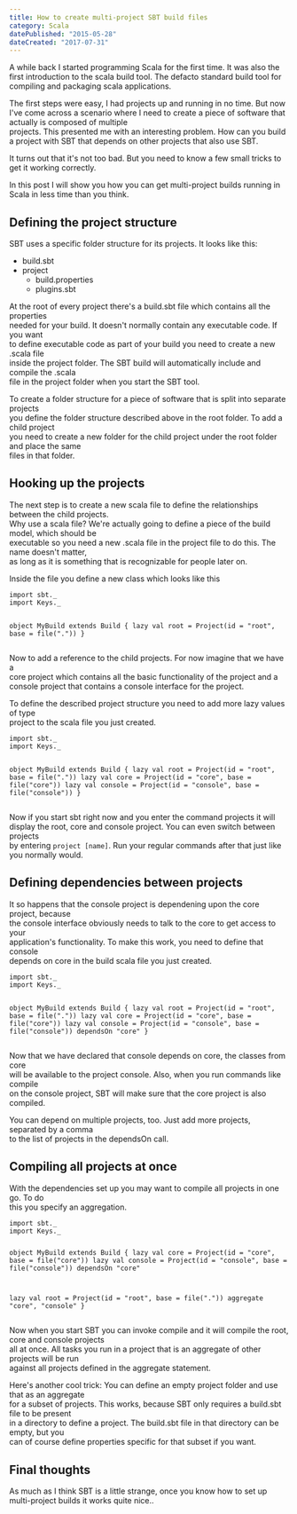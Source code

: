 ```yaml
---
title: How to create multi-project SBT build files
category: Scala
datePublished: "2015-05-28"
dateCreated: "2017-07-31"
---
```


<!--kg-card-begin: markdown--><p>A while back I started programming Scala for the first time. It was also the first introduction to the scala build tool. The defacto standard build tool for compiling and packaging scala applications.</p>
<p>The first steps were easy, I had projects up and running in no time. But now I've come across a scenario where I need to create a piece of software that actually is composed of multiple<br>
projects. This presented me with an interesting problem. How can you build a project with SBT that depends on other projects that also use SBT.</p>
<p>It turns out that it's not too bad. But you need to know a few small tricks to get it working correctly.</p>
<p>In this post I will show you how you can get multi-project builds running in Scala in less time than you think.</p>
<!-- more -->
<h2 id="definingtheprojectstructure">Defining the project structure</h2>
<p>SBT uses a specific folder structure for its projects. It looks like this:</p>
<ul>
<li>build.sbt</li>
<li>project
<ul>
<li>build.properties</li>
<li>plugins.sbt</li>
</ul>
</li>
</ul>
<p>At the root of every project there's a build.sbt file which contains all the properties<br>
needed for your build. It doesn't normally contain any executable code. If you want<br>
to define executable code as part of your build you need to create a new .scala file<br>
inside the project folder. The SBT build will automatically include and compile the .scala<br>
file in the project folder when you start the SBT tool.</p>
<p>To create a folder structure for a piece of software that is split into separate projects<br>
you define the folder structure described above in the root folder. To add a child project<br>
you need to create a new folder for the child project under the root folder and place the same<br>
files in that folder.</p>
<h2 id="hookinguptheprojects">Hooking up the projects</h2>
<p>The next step is to create a new scala file to define the relationships between the child projects.<br>
Why use a scala file? We're actually going to define a piece of the build model, which should be<br>
executable so you need a new .scala file in the project file to do this. The name doesn't matter,<br>
as long as it is something that is recognizable for people later on.</p>
<p>Inside the file you define a new class which looks like this</p>
<pre><code class="language-scala">import sbt._
import Keys._

object MyBuild extends Build {
lazy val root = Project(id = &quot;root&quot;, base = file(&quot;.&quot;))
}
</code></pre>

<p>Now to add a reference to the child projects. For now imagine that we have a<br>
core project which contains all the basic functionality of the project and a<br>
console project that contains a console interface for the project.</p>
<p>To define the described project structure you need to add more lazy values of type<br>
project to the scala file you just created.</p>
<pre><code class="language-scala">import sbt._
import Keys._

object MyBuild extends Build {
lazy val root = Project(id = &quot;root&quot;, base = file(&quot;.&quot;))
lazy val core = Project(id = &quot;core&quot;, base = file(&quot;core&quot;))
lazy val console = Project(id = &quot;console&quot;, base = file(&quot;console&quot;))
}
</code></pre>

<p>Now if you start sbt right now and you enter the command projects it will<br>
display the root, core and console project. You can even switch between projects<br>
by entering <code>project [name]</code>. Run your regular commands after that just like you normally would.</p>
<h2 id="definingdependenciesbetweenprojects">Defining dependencies between projects</h2>
<p>It so happens that the console project is dependening upon the core project, because<br>
the console interface obviously needs to talk to the core to get access to your<br>
application's functionality. To make this work, you need to define that console<br>
depends on core in the build scala file you just created.</p>
<pre><code class="language-scala">import sbt._
import Keys._

object MyBuild extends Build {
lazy val root = Project(id = &quot;root&quot;, base = file(&quot;.&quot;))
lazy val core = Project(id = &quot;core&quot;, base = file(&quot;core&quot;))
lazy val console = Project(id = &quot;console&quot;, base = file(&quot;console&quot;)) dependsOn &quot;core&quot;
}
</code></pre>

<p>Now that we have declared that console depends on core, the classes from core<br>
will be available to the project console. Also, when you run commands like compile<br>
on the console project, SBT will make sure that the core project is also compiled.</p>
<p>You can depend on multiple projects, too. Just add more projects, separated by a comma<br>
to the list of projects in the dependsOn call.</p>
<h2 id="compilingallprojectsatonce">Compiling all projects at once</h2>
<p>With the dependencies set up you may want to compile all projects in one go. To do<br>
this you specify an aggregation.</p>
<pre><code class="language-scala">import sbt._
import Keys._

object MyBuild extends Build {
lazy val core = Project(id = &quot;core&quot;, base = file(&quot;core&quot;))
lazy val console = Project(id = &quot;console&quot;, base = file(&quot;console&quot;)) dependsOn &quot;core&quot;

lazy val root = Project(id = &quot;root&quot;, base = file(&quot;.&quot;)) aggregate &quot;core&quot;, &quot;console&quot;
}
</code></pre>

<p>Now when you start SBT you can invoke compile and it will compile the root, core and console projects<br>
all at once. All tasks you run in a project that is an aggregate of other projects will be run<br>
against all projects defined in the aggregate statement.</p>
<p>Here's another cool trick: You can define an empty project folder and use that as an aggregate<br>
for a subset of projects. This works, because SBT only requires a build.sbt file to be present<br>
in a directory to define a project. The build.sbt file in that directory can be empty, but you<br>
can of course define properties specific for that subset if you want.</p>
<h2 id="finalthoughts">Final thoughts</h2>
<p>As much as I think SBT is a little strange, once you know how to set up multi-project builds it works quite nice..</p>
<!--kg-card-end: markdown-->
